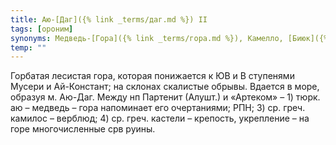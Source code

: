 ```yaml
---
title: Аю-[Даг]({% link _terms/даг.md %}) II
tags: [ороним]
synonyms: Медведь-[Гора]({% link _terms/гора.md %}), Камелло, [Биюк]({% link _terms/биюк.md %})-Кастель, Аджу-[Даг]({% link _terms/даг.md %})
temp: ""
---
```


Горбатая лесистая гора, которая понижается к ЮВ и В ступенями Мусери и
Ай-Констант; на склонах скалистые обрывы. Вдается в море, образуя м. Аю-Даг.
Между нп Партенит (Алушт.) и «Артеком» – 1) тюрк. аю – медведь – гора напоминает
его очертаниями; РПН; 3) ср. греч. камилос – верблюд; 4) ср. греч. кастели –
крепость, укрепление – на горе многочисленные срв руины.
